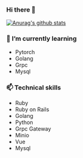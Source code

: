 ### Hi there 👋
[![Anurag's github stats](https://github-readme-stats.vercel.app/api?username=VignetteApril&count_private=true&show_icons=true&theme=radical)](https://github.com/anuraghazra/github-readme-stats)

<!--
**VignetteApril/VignetteApril** is a ✨ _special_ ✨ repository because its `README.md` (this file) appears on your GitHub profile.

Here are some ideas to get you started:

- 🔭 I’m currently working on ...
- 🌱 I’m currently learning ...
- 👯 I’m looking to collaborate on ...
- 🤔 I’m looking for help with ...
- 💬 Ask me about ...
- 📫 How to reach me: ...
- 😄 Pronouns: ...
- ⚡ Fun fact: ...
-->

### 🌱 I’m currently learning

- Pytorch
- Golang
- Grpc
- Mysql

### 📫 Technical skills

- Ruby
- Ruby on Rails
- Golang
- Python
- Grpc Gateway
- Minio
- Vue
- Mysql
